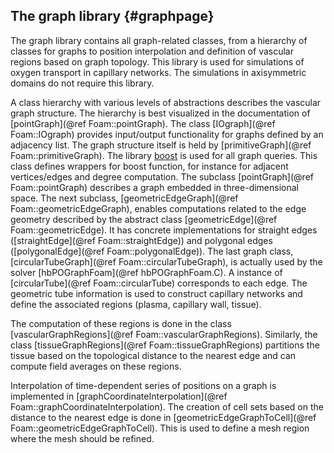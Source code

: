 The graph library                   {#graphpage}
--------------------

The graph library contains all graph-related classes, from a hierarchy of
classes for graphs to position interpolation and definition of vascular regions
based on graph topology. This library is used for simulations of oxygen
transport in capillary networks. The simulations in axisymmetric domains do not
require this library.

A class hierarchy with various levels of abstractions describes the vascular
graph structure. The hierarchy is best visualized in the documentation of
[pointGraph](@ref Foam::pointGraph). The class [IOgraph](@ref Foam::IOgraph)
provides input/output functionality for graphs defined by an adjacency list. 
The graph structure itself is held by [primitiveGraph](@ref Foam::primitiveGraph).
The library [boost](http://www.boost.org/) is used for all graph queries. 
This class defines wrappers for
boost function, for instance for adjacent vertices/edges and degree computation.
The subclass [pointGraph](@ref Foam::pointGraph) describes a graph embedded in
three-dimensional space. The next subclass, 
[geometricEdgeGraph](@ref Foam::geometricEdgeGraph), enables computations related 
to the edge geometry described by the abstract class 
[geometricEdge](@ref Foam::geometricEdge). It has concrete implementations for
straight edges ([straightEdge](@ref Foam::straightEdge)) and polygonal edges
([polygonalEdge](@ref Foam::polygonalEdge)).
The last graph class, [circularTubeGraph](@ref Foam::circularTubeGraph), is
actually used by the solver [hbPOGraphFoam](@ref hbPOGraphFoam.C). A instance of
[circularTube](@ref Foam::circularTube) corresponds to each edge. The geometric
tube information is used to construct capillary networks and define the
associated regions (plasma, capillary wall, tissue).

The computation of these regions is done in the class
[vascularGraphRegions](@ref Foam::vascularGraphRegions). Similarly, the class
[tissueGraphRegions](@ref Foam::tissueGraphRegions) partitions the tissue
based on the topological distance to the nearest edge and can compute field
averages on these regions.

Interpolation of time-dependent series of positions on a graph is implemented in
[graphCoordinateInterpolation](@ref Foam::graphCoordinateInterpolation). The
creation of cell sets based on the distance to the nearest edge is done in
[geometricEdgeGraphToCell](@ref Foam::geometricEdgeGraphToCell). This is used to
define a mesh region where the mesh should be refined.


